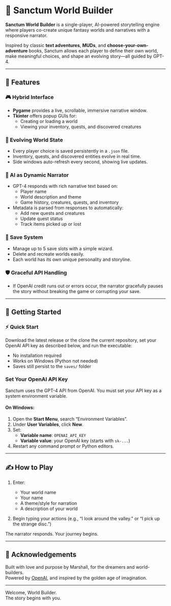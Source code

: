 # 🌌 Sanctum World Builder

**Sanctum World Builder** is a single-player, AI-powered storytelling engine where players co-create unique fantasy worlds and narratives with a responsive narrator.

Inspired by classic **text adventures**, **MUDs**, and **choose-your-own-adventure** books, Sanctum allows each player to define their own world, make meaningful choices, and shape an evolving story—all guided by GPT-4.

---

## 🧠 Features

### 🎮 Hybrid Interface
- **Pygame** provides a live, scrollable, immersive narrative window.
- **Tkinter** offers popup GUIs for:
  - Creating or loading a world
  - Viewing your inventory, quests, and discovered creatures

### 🌱 Evolving World State
- Every player choice is saved persistently in a `.json` file.
- Inventory, quests, and discovered entities evolve in real time.
- Side windows auto-refresh every second, showing live updates.

### 📖 AI as Dynamic Narrator
- GPT-4 responds with rich narrative text based on:
  - Player name
  - World description and theme
  - Game history, creatures, quests, and inventory
- Metadata is parsed from responses to automatically:
  - Add new quests and creatures
  - Update quest status
  - Track items picked up or lost

### 💾 Save System
- Manage up to 5 save slots with a simple wizard.
- Delete and recreate worlds easily.
- Each world has its own unique personality and storyline.

### 🛡️ Graceful API Handling
- If OpenAI credit runs out or errors occur, the narrator gracefully pauses the story without breaking the game or corrupting your save.

---

## 🚀 Getting Started

### ⚡️ Quick Start

Download the latest release or the clone the current repository, set your OpenAI API key as described below, and run the executable:

- No installation required
- Works on Windows (Python not needed)
- Saves still persist to the `saves/` folder

### Set Your OpenAI API Key

Sanctum uses the GPT-4 API from OpenAI. You must set your API key as a system environment variable.

#### On Windows:
1. Open the **Start Menu**, search “Environment Variables”.
2. Under **User Variables**, click **New**.
3. Set:
   - **Variable name**: `OPENAI_API_KEY`
   - **Variable value**: your OpenAI key (starts with `sk-...`)
4. Restart any command prompt or Python editors.

---

## ✍️ How to Play

1. Enter:
   - Your world name
   - Your name
   - A theme/style for narration
   - A description of your world

4. Begin typing your actions (e.g., “I look around the valley.” or “I pick up the strange disc.”)

The narrator responds. Your journey begins.

---

## 🤝 Acknowledgements

Built with love and purpose by Marshall, for the dreamers and world-builders.  
Powered by [OpenAI](https://openai.com), and inspired by the golden age of imagination.

---

Welcome, World Builder.  
The story begins with you.